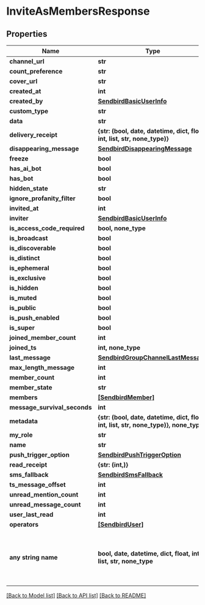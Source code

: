 # InviteAsMembersResponse


## Properties
Name | Type | Description | Notes
------------ | ------------- | ------------- | -------------
**channel_url** | **str** |  | 
**count_preference** | **str** |  | [optional] 
**cover_url** | **str** |  | [optional] 
**created_at** | **int** |  | [optional] 
**created_by** | [**SendbirdBasicUserInfo**](SendbirdBasicUserInfo.md) |  | [optional] 
**custom_type** | **str** |  | [optional] 
**data** | **str** |  | [optional] 
**delivery_receipt** | **{str: (bool, date, datetime, dict, float, int, list, str, none_type)}** |  | [optional] 
**disappearing_message** | [**SendbirdDisappearingMessage**](SendbirdDisappearingMessage.md) |  | [optional] 
**freeze** | **bool** |  | [optional] 
**has_ai_bot** | **bool** |  | [optional] 
**has_bot** | **bool** |  | [optional] 
**hidden_state** | **str** |  | [optional] 
**ignore_profanity_filter** | **bool** |  | [optional] 
**invited_at** | **int** |  | [optional] 
**inviter** | [**SendbirdBasicUserInfo**](SendbirdBasicUserInfo.md) |  | [optional] 
**is_access_code_required** | **bool, none_type** |  | [optional] 
**is_broadcast** | **bool** |  | [optional] 
**is_discoverable** | **bool** |  | [optional] 
**is_distinct** | **bool** |  | [optional] 
**is_ephemeral** | **bool** |  | [optional] 
**is_exclusive** | **bool** |  | [optional] 
**is_hidden** | **bool** |  | [optional] 
**is_muted** | **bool** |  | [optional] 
**is_public** | **bool** |  | [optional] 
**is_push_enabled** | **bool** |  | [optional] 
**is_super** | **bool** |  | [optional] 
**joined_member_count** | **int** |  | [optional] 
**joined_ts** | **int, none_type** |  | [optional] 
**last_message** | [**SendbirdGroupChannelLastMessage**](SendbirdGroupChannelLastMessage.md) |  | [optional] 
**max_length_message** | **int** |  | [optional] 
**member_count** | **int** |  | [optional] 
**member_state** | **str** |  | [optional] 
**members** | [**[SendbirdMember]**](SendbirdMember.md) |  | [optional] 
**message_survival_seconds** | **int** |  | [optional] 
**metadata** | **{str: (bool, date, datetime, dict, float, int, list, str, none_type)}, none_type** |  | [optional] 
**my_role** | **str** |  | [optional] 
**name** | **str** |  | [optional] 
**push_trigger_option** | [**SendbirdPushTriggerOption**](SendbirdPushTriggerOption.md) |  | [optional] 
**read_receipt** | **{str: (int,)}** |  | [optional] 
**sms_fallback** | [**SendbirdSmsFallback**](SendbirdSmsFallback.md) |  | [optional] 
**ts_message_offset** | **int** |  | [optional] 
**unread_mention_count** | **int** |  | [optional] 
**unread_message_count** | **int** |  | [optional] 
**user_last_read** | **int** |  | [optional] 
**operators** | [**[SendbirdUser]**](SendbirdUser.md) |  | [optional] 
**any string name** | **bool, date, datetime, dict, float, int, list, str, none_type** | any string name can be used but the value must be the correct type | [optional]

[[Back to Model list]](../README.md#documentation-for-models) [[Back to API list]](../README.md#documentation-for-api-endpoints) [[Back to README]](../README.md)



